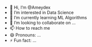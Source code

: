 - 👋 Hi, I’m @Ameydex
- 👀 I’m interested in Data Science
- 🌱 I’m currently learning ML Algorithms
- 💞️ I’m looking to collaborate on ...
- 📫 How to reach me 
- 😄 Pronouns: ...
- ⚡ Fun fact: ...

<!---
Ameydex/Ameydex is a ✨ special ✨ repository because its `README.md` (this file) appears on your GitHub profile.
You can click the Preview link to take a look at your changes.
--->
